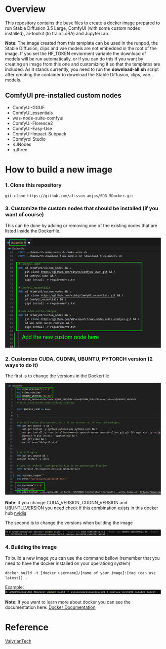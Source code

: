 # Overview

This repository contains the base files to create a docker image prepared to run Stable Diffusion 3.5 Large, ComfyUI (with some custom nodes installed), ai-toolkit (to train LoRA) and JupyterLab.

**Note**: The image created from this template can be used in the runpod, the Stable Diffusion, clips and vae models are not embedded in the root of the image. If you set the HF_TOKEN enviorment variable the download of models will be run automatically, or if you can do this if you want by creating an image from this one and customizing it so that the templates are included. As it stands currently, you need to run the **download-all.sh** script after creating the container to download the Stable Diffusion, clips, vae... models.

## ComfyUI pre-installed custom nodes

- ComfyUI-GGUF
- ComfyUI_essentials
- was-node-suite-comfyui
- ComfyUI-Florence2
- ComfyUI-Easy-Use
- ComfyUI-Impact-Subpack
- Comfyrol Studio
- KJNodes
- rgthree

# How to build a new image

### 1. Clone this repository
```
git clone https://github.com/alisson-anjos/SD3.5Docker.git
```
### 3. Customize the custom nodes that should be installed (if you want of course)

This can be done by adding or removing one of the existing nodes that are listed inside the Dockerfile.

![alt text](images/image.png)

### 2. Customize CUDA, CUDNN, UBUNTU, PYTORCH version (2 ways to do it)

The first is to change the versions in the Dockerfile

![alt text](images/image-1.png)

**Note**: if you change CUDA_VERSION, CUDNN_VERSION and UBUNTU_VERSION you need check if this combination exists in this docker hub [nvidia](https://hub.docker.com/r/nvidia/cuda/tags)

The second is to change the versions when building the image

![alt text](images/image-2.png)

### 4. Building the image

To build a new image you can use the command bellow (remember that you need to have the docker installed on your operationg system)

```
docker build -t [docker username]/[name of your image]:[tag (can use latest)] .
```

Example: 
![alt text](images/image-3.png)

**Note**: If you want to learn more about docker you can see the documentation here: [Docker Documentation](https://docs.docker.com/reference/cli/docker/)


# Reference

[ValyrianTech](https://github.com/ValyrianTech/ComfyUI_with_Flux)

